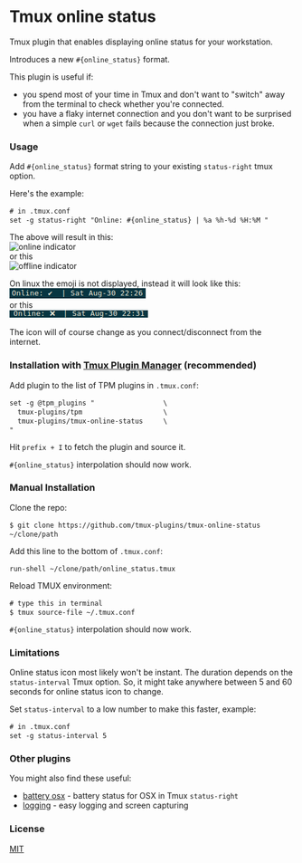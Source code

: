 # Tmux online status

Tmux plugin that enables displaying online status for your workstation.

Introduces a new `#{online_status}` format.

This plugin is useful if:
- you spend most of your time in Tmux and don't want to "switch" away from
  the terminal to check whether you're connected.
- you have a flaky internet connection and you don't want to be surprised
  when a simple `curl` or `wget` fails because the connection just broke.

### Usage

Add `#{online_status}` format string to your existing `status-right` tmux
option.

Here's the example:

    # in .tmux.conf
    set -g status-right "Online: #{online_status} | %a %h-%d %H:%M "

The above will result in this:<br/>
![online indicator](/screenshots/online_indicator.png)<br/>
or this<br/>
![offline indicator](/screenshots/offline_indicator.png)<br/>

On linux the emoji is not displayed, instead it will look like this:<br/>
![online indicator](/screenshots/online_indicator_linux.png)<br/>
or this<br/>
![offline indicator](/screenshots/offline_indicator_linux.png)<br/>

The icon will of course change as you connect/disconnect from the internet.

### Installation with [Tmux Plugin Manager](https://github.com/tmux-plugins/tpm) (recommended)

Add plugin to the list of TPM plugins in `.tmux.conf`:

    set -g @tpm_plugins "                 \
      tmux-plugins/tpm                    \
      tmux-plugins/tmux-online-status     \
    "

Hit `prefix + I` to fetch the plugin and source it.

`#{online_status}` interpolation should now work.

### Manual Installation

Clone the repo:

    $ git clone https://github.com/tmux-plugins/tmux-online-status ~/clone/path

Add this line to the bottom of `.tmux.conf`:

    run-shell ~/clone/path/online_status.tmux

Reload TMUX environment:

    # type this in terminal
    $ tmux source-file ~/.tmux.conf

`#{online_status}` interpolation should now work.

### Limitations

Online status icon most likely won't be instant. The duration depends on the
`status-interval` Tmux option. So, it might take anywhere between 5 and 60
seconds for online status icon to change.

Set `status-interval` to a low number to make this faster, example:

    # in .tmux.conf
    set -g status-interval 5

### Other plugins

You might also find these useful:

- [battery osx](https://github.com/tmux-plugins/tmux-battery-osx) - battery status
  for OSX in Tmux `status-right`
- [logging](https://github.com/tmux-plugins/tmux-logging) - easy logging and
  screen capturing

### License

[MIT](LICENSE.md)
